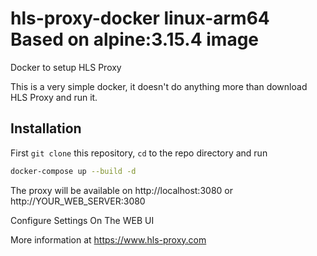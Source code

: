 # hls-proxy-docker linux-arm64 Based on alpine:3.15.4 image
Docker to setup HLS Proxy

This is a very simple docker, it doesn't do anything more than download HLS Proxy and run it.

## Installation

First `git clone` this repository, `cd` to the repo directory and run
```bash
docker-compose up --build -d
```

The proxy will be available on http://localhost:3080 or http://YOUR_WEB_SERVER:3080

Configure Settings On The WEB UI

More information at https://www.hls-proxy.com

